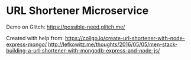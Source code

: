 # URL Shortener Microservice

Demo on Glitch: https://possible-need.glitch.me/

Created with help from:
https://coligo.io/create-url-shortener-with-node-express-mongo/
http://lefkowitz.me/thoughts/2016/05/05/men-stack-building-a-url-shortener-with-mongodb-express-and-node-js/
